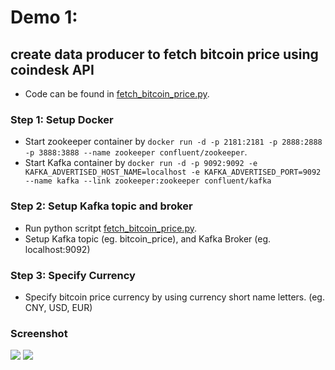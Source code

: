 # Demo 1: 
## create data producer to fetch bitcoin price using coindesk API

- Code can be found in [fetch_bitcoin_price.py](fetch_bitcoin_price.py).
### Step 1: Setup Docker
- Start zookeeper container by `docker run -d -p 2181:2181 -p 2888:2888 -p 3888:3888 --name zookeeper confluent/zookeeper`.
- Start Kafka container by `docker run -d -p 9092:9092 -e KAFKA_ADVERTISED_HOST_NAME=localhost -e KAFKA_ADVERTISED_PORT=9092 --name kafka --link zookeeper:zookeeper confluent/kafka`

### Step 2: Setup Kafka topic and broker
- Run python scritpt [fetch_bitcoin_price.py](fetch_bitcoin_price.py).
- Setup Kafka topic (eg. bitcoin_price), and Kafka Broker (eg. localhost:9092)

### Step 3: Specify Currency
- Specify bitcoin price currency by using currency short name letters. (eg. CNY, USD, EUR)

### Screenshot
![](bitcoin-price-prediction/images/data-producer.png) 
![](bitcoin-price-prediction/images/data-producer-2.png)


